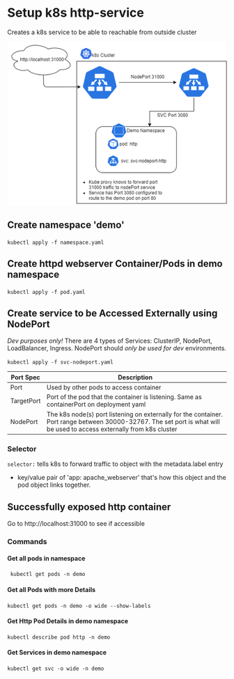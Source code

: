 # Setup k8s http-service
Creates a k8s service to be able to reachable from outside cluster

![k8s-demo-diagram](images/k8s-demo.png)

## Create namespace 'demo'
`kubectl apply -f namespace.yaml`

## Create httpd webserver Container/Pods in demo namespace
`kubectl apply -f pod.yaml`

## Create service to be Accessed Externally using NodePort
*_Dev purposes only!_*
There are 4 types of Services: ClusterIP, NodePort, LoadBalancer, Ingress. NodePort should _only be used for dev_ environments.

`kubectl apply -f svc-nodeport.yaml`

Port Spec | Description
------------ | -------------
Port | Used by other pods to access container
TargetPort | Port of the pod that the container is listening. Same as containerPort on deployment yaml
NodePort | The k8s node(s) port listening on externally for the container. Port range between 30000-32767. The set port is what will be used to access externally from k8s cluster

### Selector
`selector:` tells k8s to forward traffic to object with the metadata.label entry
* key/value pair of 'app: apache_webserver' that's how this object and the pod object links together.

## Successfully exposed http container
Go to http://localhost:31000 to see if accessible

### Commands
#### Get all pods in namespace
` kubectl get pods -n demo`

#### Get all Pods with more Details
`kubectl get pods -n demo -o wide --show-labels`

#### Get Http Pod Details in demo namespace
`kubectl describe pod http -n demo`

#### Get Services in demo namespace
`kubectl get svc -o wide -n demo`
